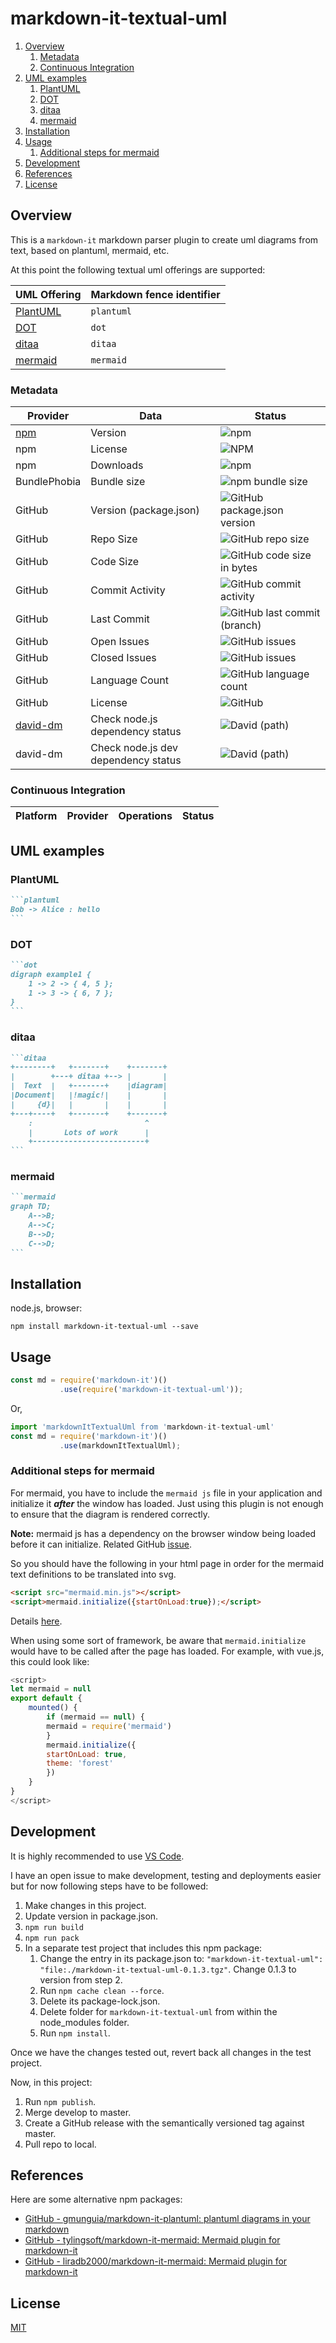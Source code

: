# markdown-it-textual-uml

1. [Overview](#overview)
   1. [Metadata](#metadata)
   2. [Continuous Integration](#continuous-integration)
2. [UML examples](#uml-examples)
   1. [PlantUML](#plantuml)
   2. [DOT](#dot)
   3. [ditaa](#ditaa)
   4. [mermaid](#mermaid)
3. [Installation](#installation)
4. [Usage](#usage)
   1. [Additional steps for mermaid](#additional-steps-for-mermaid)
5. [Development](#development)
6. [References](#references)
7. [License](#license)

## Overview

This is a `markdown-it` markdown parser plugin to create uml diagrams from text, based on plantuml, mermaid, etc.

At this point the following textual uml offerings are supported:

| UML Offering                                                | Markdown fence identifier |
| ----------------------------------------------------------- | ------------------------- |
| [PlantUML](http://plantuml.com/)                            | `plantuml`                |
| [DOT](https://graphviz.gitlab.io/_pages/doc/info/lang.html) | `dot`                     |
| [ditaa](http://ditaa.sourceforge.net/)                      | `ditaa`                   |
| [mermaid](https://github.com/knsv/mermaid)                  | `mermaid`                 |

### Metadata

| Provider                                                               | Data                                | Status                                                                                                                 |
| ---------------------------------------------------------------------- | ----------------------------------- | ---------------------------------------------------------------------------------------------------------------------- |
| [npm](https://www.npmjs.com/package/markdown-it-textual-uml)           | Version                             | ![npm](https://img.shields.io/npm/v/markdown-it-textual-uml)                                                           |
| npm                                                                    | License                             | ![NPM](https://img.shields.io/npm/l/markdown-it-textual-uml)                                                           |
| npm                                                                    | Downloads                           | ![npm](https://img.shields.io/npm/dw/markdown-it-textual-uml)                                                          |
| BundlePhobia                                                           | Bundle size                         | ![npm bundle size](https://img.shields.io/bundlephobia/min/markdown-it-textual-uml)                                    |
| GitHub                                                                 | Version (package.json)              | ![GitHub package.json version](https://img.shields.io/github/package-json/v/manastalukdar/markdown-it-textual-uml)     |
| GitHub                                                                 | Repo Size                           | ![GitHub repo size](https://img.shields.io/github/repo-size/manastalukdar/markdown-it-textual-uml)                     |
| GitHub                                                                 | Code Size                           | ![GitHub code size in bytes](https://img.shields.io/github/languages/code-size/manastalukdar/markdown-it-textual-uml)  |
| GitHub                                                                 | Commit Activity                     | ![GitHub commit activity](https://img.shields.io/github/commit-activity/m/manastalukdar/markdown-it-textual-uml)       |
| GitHub                                                                 | Last Commit                         | ![GitHub last commit (branch)](https://img.shields.io/github/last-commit/manastalukdar/markdown-it-textual-uml/master) |
| GitHub                                                                 | Open Issues                         | ![GitHub issues](https://img.shields.io/github/issues-raw/manastalukdar/markdown-it-textual-uml)                       |
| GitHub                                                                 | Closed Issues                       | ![GitHub issues](https://img.shields.io/github/issues-closed/manastalukdar/markdown-it-textual-uml)                    |
| GitHub                                                                 | Language Count                      | ![GitHub language count](https://img.shields.io/github/languages/count/manastalukdar/markdown-it-textual-uml)          |
| GitHub                                                                 | License                             | ![GitHub](https://img.shields.io/github/license/manastalukdar/markdown-it-textual-uml)                                 |
| [david-dm](https://david-dm.org/manastalukdar/markdown-it-textual-uml) | Check node.js dependency status     | ![David (path)](https://img.shields.io/david/manastalukdar/markdown-it-textual-uml)                                    |
| david-dm                                                               | Check node.js dev dependency status | ![David (path)](https://img.shields.io/david/manastalukdar/markdown-it-textual-uml?type=dev)                           |

### Continuous Integration

| Platform | Provider | Operations | Status |
| -------- | -------- | ---------- | ------ |

## UML examples

### PlantUML

````markdown
```plantuml
Bob -> Alice : hello
```
````

### DOT

````markdown
```dot
digraph example1 {
    1 -> 2 -> { 4, 5 };
    1 -> 3 -> { 6, 7 };
}
```
````

### ditaa

````markdown
```ditaa
+--------+   +-------+    +-------+
|        +---+ ditaa +--> |       |
|  Text  |   +-------+    |diagram|
|Document|   |!magic!|    |       |
|     {d}|   |       |    |       |
+---+----+   +-------+    +-------+
	:                         ^
	|       Lots of work      |
	+-------------------------+
```
````

### mermaid

````markdown
```mermaid
graph TD;
    A-->B;
    A-->C;
    B-->D;
    C-->D;
```
````

## Installation

node.js, browser:

```text
npm install markdown-it-textual-uml --save
```

## Usage

```javascript
const md = require('markdown-it')()
           .use(require('markdown-it-textual-uml'));
```

Or,

```javascript
import 'markdownItTextualUml from 'markdown-it-textual-uml'
const md = require('markdown-it')()
           .use(markdownItTextualUml);
```

### Additional steps for mermaid

For mermaid, you have to include the `mermaid js` file in your application and initialize it **_after_** the window has loaded. Just using this plugin is not enough to ensure that the diagram is rendered correctly.

**Note:** mermaid js has a dependency on the browser window being loaded before it can initialize. Related GitHub [issue](https://github.com/knsv/mermaid/issues/485).

So you should have the following in your html page in order for the mermaid text definitions to be translated into svg.

```html
<script src="mermaid.min.js"></script>
<script>mermaid.initialize({startOnLoad:true});</script>
```

Details [here](https://mermaidjs.github.io/#/usage?id=simple-usage-on-a-web-page).

When using some sort of framework, be aware that `mermaid.initialize` would have to be called after the page has loaded. For example, with vue.js, this could look like:

```javascript
<script>
let mermaid = null
export default {
    mounted() {
        if (mermaid == null) {
        mermaid = require('mermaid')
        }
        mermaid.initialize({
        startOnLoad: true,
        theme: 'forest'
        })
    }
}
</script>
```

## Development

It is highly recommended to use [VS Code](https://code.visualstudio.com/).

I have an open issue to make development, testing and deployments easier but for now following steps have to be followed:

1. Make changes in this project.
2. Update version in package.json.
3. `npm run build`
4. `npm run pack`
5. In a separate test project that includes this npm package:
   1. Change the entry in its package.json to: `"markdown-it-textual-uml": "file:./markdown-it-textual-uml-0.1.3.tgz"`. Change 0.1.3 to version from step 2.
   2. Run `npm cache clean --force`.
   3. Delete its package-lock.json.
   4. Delete folder for `markdown-it-textual-uml` from within the node_modules folder.
   5. Run `npm install`.

Once we have the changes tested out, revert back all changes in the test project.

Now, in this project:

1. Run `npm publish`.
2. Merge develop to master.
3. Create a GitHub release with the semantically versioned tag against master.
4. Pull repo to local.

## References

Here are some alternative npm packages:

- [GitHub - gmunguia/markdown-it-plantuml: plantuml diagrams in your markdown](https://github.com/gmunguia/markdown-it-plantuml)
- [GitHub - tylingsoft/markdown-it-mermaid: Mermaid plugin for markdown-it](https://github.com/tylingsoft/markdown-it-mermaid)
- [GitHub - liradb2000/markdown-it-mermaid: Mermaid plugin for markdown-it](https://github.com/liradb2000/markdown-it-mermaid)

## License

[MIT](https://github.com/manastalukdar/markdown-it-textual-uml/blob/master/LICENSE)
